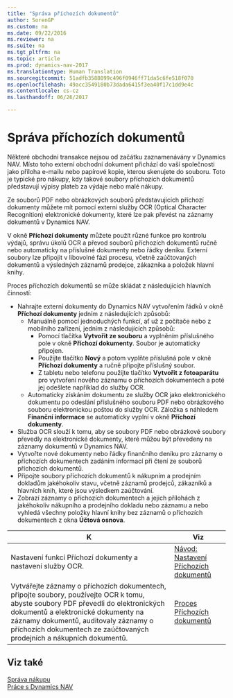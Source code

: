 ```yaml
---
title: "Správa příchozích dokumentů"
author: SorenGP
ms.custom: na
ms.date: 09/22/2016
ms.reviewer: na
ms.suite: na
ms.tgt_pltfrm: na
ms.topic: article
ms.prod: dynamics-nav-2017
ms.translationtype: Human Translation
ms.sourcegitcommit: 51adfb3588099c496f0946ff71da5c6fe518f070
ms.openlocfilehash: 49acc3549180b73dada6415f3ea40f17c1dd9e4c
ms.contentlocale: cs-cz
ms.lasthandoff: 06/26/2017

---
```


# <a name="manage-incoming-documents"></a>Správa příchozích dokumentů
Některé obchodní transakce nejsou od začátku zaznamenávány v Dynamics NAV. Místo toho externí obchodní dokument přichází do vaší společnosti jako příloha e-mailu nebo papírové kopie, kterou skenujete do souboru. Toto je typické pro nákupy, kdy takové soubory příchozích dokumentů představují výpisy plateb za výdaje nebo malé nákupy.

Ze souborů PDF nebo obrázkových souborů představujících příchozí dokumenty můžete mít pomocí externí služby OCR (Optical Character Recognition) elektronické dokumenty, které lze pak převést na záznamy dokumentů v Dynamics NAV.

V okně **Příchozí dokumenty** můžete použít různé funkce pro kontrolu výdajů, správu úkolů OCR a převod souborů příchozích dokumentů ručně nebo automaticky na příslušné dokumenty nebo řádky deníku. Externí soubory lze připojit v libovolné fázi procesu, včetně zaúčtovaných dokumentů a výsledných záznamů prodejce, zákazníka a položek hlavní knihy.

Proces příchozích dokumentů se může skládat z následujících hlavních činností:

* Nahrajte externí dokumenty do Dynamics NAV vytvořením řádků v okně **Příchozí dokumenty** jedním z následujících způsobů:
    * Manuálně pomocí jednoduchých funkcí, ať už z počítače nebo z mobilního zařízení, jedním z následujících způsobů:
        * Pomocí tlačítka **Vytvořit ze souboru** a vyplněním příslušného pole v okně **Příchozí dokumenty**. Soubor je automaticky připojen.  
        * Použijte tlačítko **Nový** a potom vyplňte příslušná pole v okně **Příchozí dokumenty** a ručně připojte příslušný soubor.
        * Z tabletu nebo telefonu použijte tlačítko **Vytvořit z fotoaparátu** pro vytvoření nového záznamu o příchozích dokumentech a poté jej odešlete například do služby OCR.
    * Automaticky získáním dokumentu ze služby OCR jako elektronického dokumentu po odeslání příslušného souboru PDF nebo obrázkového souboru elektronickou poštou do služby OCR. Záložka s náhledem **Finanční informace** se automaticky vyplní v okně **Příchozí dokumenty**. 
* Služba OCR slouží k tomu, aby se soubory PDF nebo obrázkové soubory převedly na elektronické dokumenty, které můžou být převedeny na záznamy dokumentů v Dynamics NAV.
* Vytvořte nové dokumenty nebo řádky finančního deníku pro záznamy o příchozích dokumentech zadáním informací při čtení ze souborů příchozích dokumentů.
* Připojte soubory příchozích dokumentů k nákupním a prodejním dokladům jakéhokoliv stavu, včetně záznamů prodejců, zákazníků a hlavních knih, které jsou výsledkem zaúčtování.
* Zobrazí záznamy o příchozích dokumentech a jejich přílohách z jakéhokoliv nákupního a prodejního dokladu nebo záznamu a nebo vyhledá všechny položky hlavní knihy bez záznamů o příchozích dokumentech z okna **Účtová osnova**.


|K |Viz |
|---|----|
|Nastavení funkcí Příchozí dokumenty a nastavení služby OCR.|[Návod: Nastavení Příchozích dokumentů](across-how-setup-income-documents.md)|
|Vytvářejte záznamy o příchozích dokumentech, připojte soubory, používejte OCR k tomu, abyste soubory PDF převedli do elektronických dokumentů a elektronické dokumenty na záznamy dokumentů, auditovaly záznamy o příchozích dokumentech ze zaúčtovaných prodejních a nákupních dokumentů.|[Proces Příchozích dokumentů](across-process-income-documents.md)|

## <a name="see-also"></a>Viz také  
[Správa nákupu](purchasing-manage-purchasing.md)  
[Práce s Dynamics NAV](ui-work-product.md)

